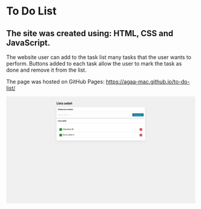 # To Do List
## The site was created using: HTML, CSS and JavaScript.

The website user can add to the task list many tasks that the user wants to perform.
Buttons added to each task allow the user to mark the task as done and remove it from the list.

The page was hosted on GitHub Pages: https://agaa-mac.github.io/to-do-list/



![page screenshot](https://github.com/agaa-mac/to-do-list/blob/main/src/images/To-Do-List.png?raw=true)

